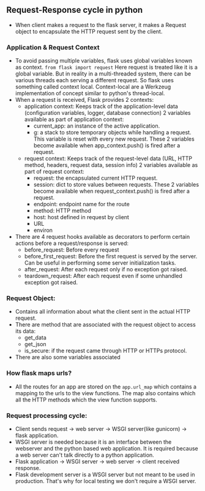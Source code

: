 ## Request-Response cycle in python
- When client makes a request to the flask server, it makes a Request object to encapsulate the HTTP request sent 
    by the client.


### Application & Request Context
- To avoid passing multiple variables, flask uses global variables known as context.
    `from flask import request` Here request is treated like it is a global variable. But in reality in a multi-threaded 
    system, there can be various threads each serving a different request. So flask uses something called context local.
    Context-local are a Werkzeug implementation of concept similar to python's thread-local.
- When a request is received, Flask provides 2 contexts:
  - application context: Keeps track of the application-level data (configuration variables, logger, database connection)
  2 variables available as part of application context:
    - current_app: an instance of the active application.
    - g: a stack to store temporary objects while handling a request. This variable is reset with every new request.
  These 2 variables become available when app_context.push() is fired after a request.
  - request context: Keeps track of the request-level data (URL, HTTP method, headers, request data, session info)
  2 variables available as part of request context:
    - request: the encapsulated current HTTP request.
    - session: dict to store values between requests.
  These 2 variables become available when request_context.push() is fired after a request.
    - endpoint: endpoint name for the route
    - method: HTTP method
    - host: host defined in request by client
    - URL
    - environ
- There are 4 request hooks available as decorators to perform certain actions before a request/response is served:
  - before_request: Before every request
  - before_first_request: Before the first request is served by the server. Can be useful in performing some server
        initialization tasks.
  - after_request: After each request only if no exception got raised.
  - teardown_request: After each request even if some unhandled exception got raised.


### Request Object:
- Contains all information about what the client sent in the actual HTTP request.
- There are method that are associated with the request object to access its data:
  - get_data
  - get_json
  - is_secure: if the request came through HTTP or HTTPs protocol.
- There are also some variables associated 

### How flask maps urls?
- All the routes for an app are stored on the `app.url_map` which contains a mapping to the urls to the view functions.
    The map also contains which all the HTTP methods which the view function supports.

### Request processing cycle:
- Client sends request -> web server -> WSGI server(like gunicorn) -> flask application.
- WSGI server is needed because it is an interface between the webserver and the python based web application. It is 
    required because a web server can't talk directly to a python application.
- Flask application -> WSGI server -> web server -> client received response.
- Flask development server is a WSGI server but not meant to be used in production. That's why for local testing we don't
    require a WSGI server.